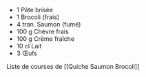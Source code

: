 - 1   Pâte brisée
- 1   Brocoli (frais)
- 4 tran. Saumon (fumé)
- 100 g Chèvre frais
- 100 g Crème fraîche
- 10 cl Lait
- 3   Œufs

Liste de courses de  [[Quiche Saumon Brocoli]] 